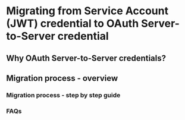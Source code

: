 # Migrating from Service Account (JWT) credential to OAuth Server-to-Server credential

## Why OAuth Server-to-Server credentials?

## Migration process - overview

### Migration process - step by step guide

### FAQs

